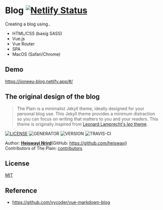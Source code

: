 # Blog [![Netlify Status](https://api.netlify.com/api/v1/badges/5e8436d3-0e65-4b6d-89e8-6c5b66b5d195/deploy-status)](https://app.netlify.com/sites/jioneeu-blog/deploys)

Creating a blog using..
- HTML/CSS (basig SASS)
- Vue.js
- Vue Router
- SPA
- MacOS (Safari/Chrome)

## Demo
<a href="https://jioneeu-blog.netlify.app/#/" target="_blank">https://jioneeu-blog.netlify.app/#/</a>

## The original design of the blog

> The Plain is a minimalist Jekyll theme, ideally designed for your personal blog use. This Jekyll theme provides a minimum distraction so you can focus on writing that matters to you and your readers. This theme is originally inspired from [Leonard Lamprecht's _leo_ theme](https://github.com/leo/leo.github.io).

[![LICENSE](https://img.shields.io/badge/license-MIT-blue.svg)](LICENSE) ![GENERATOR](https://img.shields.io/badge/made_with-jekyll-blue.svg) ![VERSION](https://img.shields.io/badge/current_version-4.0-green.svg) ![TRAVIS-CI](https://travis-ci.org/heiswayi/the-plain.svg?branch=master)

Author: [**Heiswayi Nrird**](https://heiswayi.nrird.com)(GitHub: https://github.com/heiswayi) <br/>
Contributors of The Plain: [contributors](https://github.com/heiswayi/the-plain/graphs/contributors) <br/>

## License

[MIT](./LICENSE)


## Reference
- https://github.com/vycoder/vue-markdown-blog
